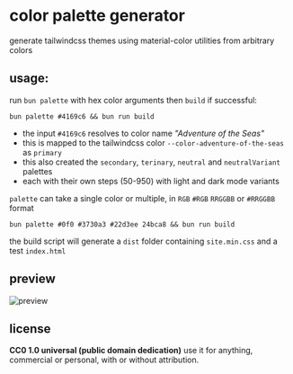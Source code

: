 # color palette generator

generate tailwindcss themes using material-color utilities from arbitrary colors

## usage:

run `bun palette` with hex color arguments then `build` if successful:

```
bun palette #4169c6 && bun run build
```

- the input `#4169c6` resolves to color name _"Adventure of the Seas"_
- this is mapped to the tailwindcss color `--color-adventure-of-the-seas` as `primary`
- this also created the `secondary`, `terinary`, `neutral` and `neutralVariant` palettes
- each with their own steps (50-950) with light and dark mode variants

`palette` can take a single color or multiple, in `RGB` `#RGB` `RRGGBB` or `#RRGGBB` format

```
bun palette #0f0 #3730a3 #22d3ee 24bca8 && bun run build
```

the build script will generate a `dist` folder containing `site.min.css` and a test `index.html`

## preview

![preview](https://github.com/user-attachments/assets/0b76956a-2ba0-4627-9218-f262e96d5640)

## license

**CC0 1.0 universal (public domain dedication)**
use it for anything, commercial or personal, with or without attribution.
